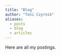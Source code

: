 ```yaml
---
title: "Blog"
author: "Toni Czyrnik"
aliases:
  - posts
  - blog
  - articles
---
```


Here are all my postings.
